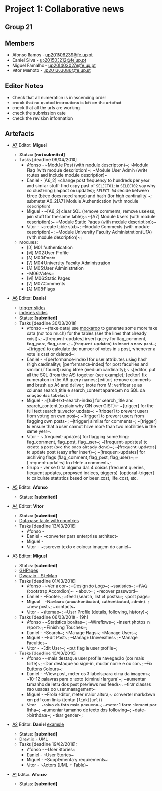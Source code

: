 # Project 1: Collaborative news
## Group 21
## Members
 * Afonso Ramos - up201506239@fe.up.pt
 * Daniel Silva - up201503212@fe.up.pt
 * Miguel Ramalho - up201403027@fe.up.pt
 * Vítor Minhoto - up201303086@fe.up.pt

## Editor Notes
 * Check that all numeration is in ascending order
 * check that no quoted instrcutions is left on the artefact
 * check that all the urls are working
 * check the submission date
 * check the revision information

## Artefacts

 * [A7](https://hackmd.io/Hk36u2otREmVxBWReAERnA) Editor: **Miguel**
    * Status: **[not submited]**
    * Tasks [deadline 09/04/2018]
      * Afonso - ~Module Post (with module description)~; ~Module Flag (with module description)~; ~Module User Admin (write routes and include module description)~
      * Daniel - [A6_2] ~change post frequency to hundreds per year and similar stuff; find copy past of `SELECT01`; in `SELECT02` say why no clustering (impact on updates); `SELECT 04` decide between btree (btree does need range) and hash (for high cardinality)~; submeter A6_2[A7] Module Authentication (with module description)
      * Miguel - ~[A6_2] clear SQL (remove comments, remove useless, join stuff for the same table);~ ~[A7] Module Users (with module description);~ ~Module Static Pages (with module description);~
      * Vitor - ~create table stub~; ~Module Comments (with module description)~; ~Module University Faculty Administration(UFA) (with module description)~;
   * Modules:
      * [D] M01:Authentication
      * [M] M02:User Profile
      * [A] M03:Posts
      * [V] M04:University Faculty Administration
      * [A] M05:User Administration
      * ~M06:Votes~
      * [M] M06:Static Pages
      * [V] M07:Comments
      * [A] M08:Flags
 * [A6](https://hackmd.io/JMpTEtGyTYGeBeBYbTGIZA) Editor: **Daniel**
    * [trigger slides](https://web.fe.up.pt/~arestivo/presentation/triggers/)
    * [indexes slides](https://web.fe.up.pt/~arestivo/presentation/indexes/)
    * Status: **[submited]**
    * Tasks [deadline 30/03/2018]
      * Afonso - ~[fake-data] use [mockaroo](https://www.mockaroo.com/) to generate some more fake data (not too much) for the tables (see the lines that already exist)~; ~[frequent-updates] insert query for flag_comment, flag_post, flag_user~; ~[frequent-updates] to insert a new post~; ~[trigger] to calculate the number of votes in a post, whenever a vote is cast or deleted~;
      * Daniel - ~[performance-index] for user attributes using hash (high cardinality); [performance-index] for post faculties and similar (if found) using btree (medium cardinality);~ ~[editor] put all the SQL (from the A5) together (see example); [editor] fix numeration in the A6 query names; [editor] remove comments and brush up A6 and deliver; (note from M: verificar se as colunas search_title e search_content aparecem no SQL da criação das tabelas).~    
      * Miguel - ~[full-text-search-index] for search_title and search_content (explain why GIN over GIST)~; ~[trigger] for the full text search ts_vector update~; ~[trigger] to prevent users from voting on own post~; ~[trigger] to prevent users from flagging own posts~; ~[trigger] similar for comments~; ~[trigger] to ensure that a user cannot have more than two mobilities in the same year~. 
      * Vitor - ~[frequent-updates] for flagging something: flag_comment, flag_post, flag_user~; ~[frequent-updates] to create a post (see the ones already done)~; ~[frequent-updates] to update post (easy after insert)~; ~[frequent-updates] for archiving flags (flag_comment, flag_post, flag_user)~; ~[frequent-updates] to delete a comment~; 
      * Grupo - ver se falta alguma das 4 coisas (frequent queries, frequent updates, proposed indices, triggers); [optional-trigger] to calculate statistics based on beer_cost, life_cost, etc.
 

 * [A5](https://hackmd.io/uB1_EPPXQlGHMfLwJFJYMw) Editor: **Afonso**
    * Status: **[submited]**
      
  * [A4](https://hackmd.io/DnNwGsCNQtK48EZJJBi1Pw) Editor: **Vitor**
    * Status: **[submited]**
    * [Database table with countries](https://github.com/raramuridesign/mysql-country-list/blob/master/mysql-country-list.sql)
    * Tasks [deadline 13/03/2018]
      * Afonso -
      * Daniel - ~converter para enterprise architect~
      * Miguel -  
      * Vitor - ~escrever texto e colocar imagem do daniel~
      
  * [A3](https://hackmd.io/CwRgrAHAbATAZhAtAYxgEzo4yIAZF4CGAzIiAJxRyECm5ENuhaQA) Editor: **Miguel**
    * Status: **[submited]**
    * [GHPages](https://msramalho.github.io/lbaw1721/)
    * [Dwaw.io - SiteMap](https://drive.google.com/file/d/1W-SPXbB57z5ZN7S4vmGSInLCbPAg0bjc/view?usp=sharing)
    * Tasks [deadline 01/03/2018]
      * Afonso - ~Ver a cor~; ~Design do Logo~; ~statistics~; ~FAQ (bootstrap Accordion)~; ~about~ ; ~recover password~
      * Daniel - ~Footer~; ~feed (search, list of posts)~; ~post page~
      * Miguel - ~Navbars (unauthenticated, authenticated, admin)~; ~new post~; ~contacts~
      * Vitor - ~sitemap~; ~User Profile (details, following, history)~;
    * Tasks [deadline 06/03/2018 - 19h]
      * Afonso - ~Statistics bonitas~ ; ~Wireflows~; ~insert photos in report~; ~Finishing Touches~; 
      * Daniel - ~Search~; ~Manage Flags~; ~Manage Users~;
      * Miguel - ~Edit Post~; ~Manage Universities~; ~Manage Faculties~
      * Vitor - ~Edit User~; ~put flag in user profile~; 
    * Tasks [deadline 13/03/2018]
      * Afonso - ~mais destaque user profile navegação (cor mais forte)~; ~Dar destaque ao sign-in, mudar nome e ou cor~; ~Fix Buttons Colours~;
      * Daniel - ~View post, meter os 3 labels para cima da imagem~; ~10-12 palavras para o texto (diminuir largura)~; ~aumentar tamanho de letra dos post previews nos feeds~. ~tirar classes não usadas do user.management~
      * Miguel - ~Frola editor, meter maior altura;~ converter markdown em pdf com links (tentar `[link](url)`)
      * Vitor - ~caixa da foto mais pequena~; ~meter 1 form element por linha~; ~aumentar tamanho de texto dos following~; ~date->birthdate~; ~tirar gender~;
      
 * [A2](https://hackmd.io/EwZgHGBmBsCmAmBaaAGaBDRAWLrECMBjAdn0XjC2IE551hQBWQoA) Editor: **Daniel** [example](https://web.fe.up.pt/~jlopes/doku.php/teach/lbaw/medialib/a2)
   * Status: **[submited]**
   * [Draw.io - UML](https://drive.google.com/file/d/1jJV-MGkb27NeJCkNnhLYBqZ4u2EGb1-L/view?usp=sharing)
   * Tasks [deadline 19/02/2018]:
     * Afonso - ~User Stories~
     * Daniel - ~User Stories~
     * Miguel - ~Supplementary requirements~
     * Vitor - ~Actors (UML + Table)~

 * [A1](https://hackmd.io/KwZmCYCNIU3BaAhuAxseAWDAOA7PATlwAZjMBGAE2xEgDNKCnIg=) Editor: **Afonso**
   * Status: **[submited]**
